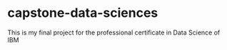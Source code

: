 # capstone-data-sciences
This is my final project for the professional certificate in Data Science of IBM
